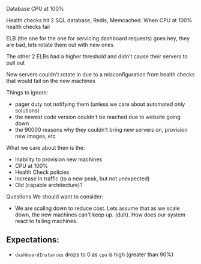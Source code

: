 Database CPU at 100%

Health checks hit 2 SQL database, Redis, Memcached. When
CPU at 100% health checks fail

ELB (the one for the one for servicing dashboard requests) goes hey, they are bad, lets rotate them out with new ones

The other 2 ELBs had a higher threshold and didn't cause their servers to pull out

New servers couldn't rotate in due to a misconfiguration from health checks that would fail on the new machines

Things to ignore:

- pager duty not notifying them (unless we care about automated only solutions)
- the newest code version couldn't be reached due to website going down
- the 90000 reasons why they couldn't bring new servers on, provision new images, etc

What we care about then is the:

- Inability to provision new machines
- CPU at 100%
- Health Check policies
- Increase in traffic (to a new peak, but not unexpected)
- Old (capable architecture)?

Questions We should want to consider:

- We are scaling down to reduce cost. Lets assume that as we scale down, the new machines can't keep up. (duh). How does our system react to failing machines.

## Expectations:

- `dashboardInstances` drops to 0 as `cpu` is high (greater than 90%)
